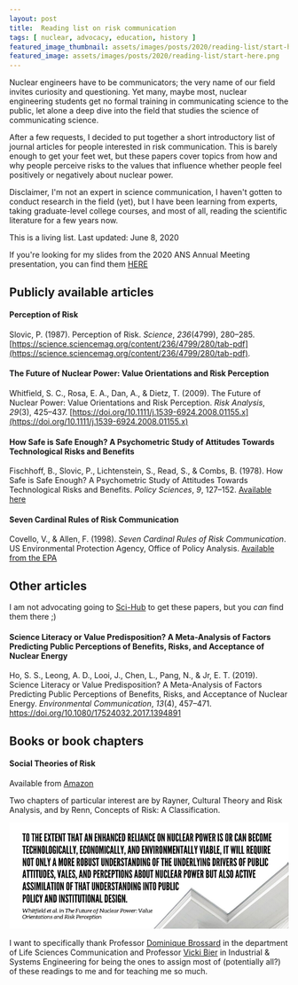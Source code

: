 ```yaml
---
layout: post
title:  Reading list on risk communication
tags: [ nuclear, advocacy, education, history ]
featured_image_thumbnail: assets/images/posts/2020/reading-list/start-here.png
featured_image: assets/images/posts/2020/reading-list/start-here.png
---
```


Nuclear engineers have to be communicators; the very name of our field invites curiosity and questioning. Yet many, maybe most, nuclear engineering students get no formal training in communicating science to the public, let alone a deep dive into the field that studies the science of communicating science.

After a few requests, I decided to put together a short introductory list of journal articles for people interested in risk communication. This is barely enough to get your feet wet, but these papers cover topics from how and why people perceive risks to the values that influence whether people feel positively or negatively about nuclear power.

Disclaimer, I'm not an expert in science communication, I haven't gotten to conduct research in the field (yet), but I have been learning from experts, taking graduate-level college courses, and most of all, reading the scientific literature for a few years now.

This is a living list. Last updated: June 8, 2020

If you're looking for my slides from the 2020 ANS Annual Meeting presentation, you can find them <a href="/research-stuff/2020-06-ans-annual-risk-society.pdf" class="button">          HERE          </a>

## Publicly available articles

#### Perception of Risk
Slovic, P. (1987). Perception of Risk. *Science*, *236*(4799), 280–285. [https://science.sciencemag.org/content/236/4799/280/tab-pdf](https://science.sciencemag.org/content/236/4799/280/tab-pdf).

#### The Future of Nuclear Power: Value Orientations and Risk Perception
Whitfield, S. C., Rosa, E. A., Dan, A., & Dietz, T. (2009). The Future of Nuclear Power: Value Orientations and Risk Perception. *Risk Analysis*, *29*(3), 425–437. [https://doi.org/10.1111/j.1539-6924.2008.01155.x](https://doi.org/10.1111/j.1539-6924.2008.01155.x)

#### How Safe is Safe Enough? A Psychometric Study of Attitudes Towards Technological Risks and Benefits
Fischhoff, B., Slovic, P., Lichtenstein, S., Read, S., & Combs, B. (1978). How Safe is Safe Enough? A Psychometric Study of Attitudes Towards Technological Risks and Benefits. *Policy Sciences*, *9*, 127–152. [Available here](https://www.cmu.edu/epp/people/faculty/research/PS%20FSLRC%20HowSafe.pdf)


#### Seven Cardinal Rules of Risk Communication
Covello, V., & Allen, F. (1998). *Seven Cardinal Rules of Risk Communication*. US Environmental Protection Agency, Office of Policy Analysis. [Available from the EPA](https://www.orau.gov/cdcynergy/erc/Content/activeinformation/resources/EPA_Seven_Cardinal_Rules.pdf)

## Other articles
I am not advocating going to [Sci-Hub](https://en.wikipedia.org/wiki/Sci-Hub) to get these papers, but you *can* find them there ;)

#### Science Literacy or Value Predisposition? A Meta-Analysis of Factors Predicting Public Perceptions of Benefits, Risks, and Acceptance of Nuclear Energy
Ho, S. S., Leong, A. D., Looi, J., Chen, L., Pang, N., & Jr, E. T. (2019). Science Literacy or Value Predisposition? A Meta-Analysis of Factors Predicting Public Perceptions of Benefits, Risks, and Acceptance of Nuclear Energy. *Environmental Communication*, *13*(4), 457–471. https://doi.org/10.1080/17524032.2017.1394891

## Books or book chapters

#### Social Theories of Risk
Available from [Amazon](https://www.amazon.com/Social-Theories-Risk-Sheldon-Krimsky/dp/0275943178)

Two chapters of particular interest are by Rayner, Cultural Theory and Risk Analysis, and by Renn, Concepts of Risk: A Classification.


![](assets/images/posts/2020/reading-list/future_of_nuclear.png#wide)

I want to specifically thank Professor [Dominique Brossard](https://lsc.wisc.edu/facstaff/brossard-dominique/) in the department of Life Sciences Communication and Professor [Vicki Bier](https://directory.engr.wisc.edu/ie/faculty/bier_vicki) in Industrial & Systems Engineering for being the ones to assign most of (potentially all?) of these readings to me and for teaching me so much.

<meta name="twitter:card" content="summary" />
<meta name="twitter:site" content="@nuclearkatie" />
<meta name="twitter:title" content="Reading list on risk communication" />
<meta name="twitter:description" content="Nuclear engineers have to be communicators; the very name of our field invites curiosity and questioning. Yet many, maybe most, nuclear engineering students get no formal training in communicating science to the public, let alone a deep dive into the field that studies the science of communicating science.
After a few requests, I decided to put together a short introductory list of journal articles for people interested in risk communication. This is barely enough to get your feet wet, but these papers cover topics from how and why people perceive risks to the values that influence whether people feel positively or negatively about nuclear power." />
<meta name="twitter:image" content="https://nuclearkatie.github.io/assets/images/posts/2020/reading-list/start-here.png" />
